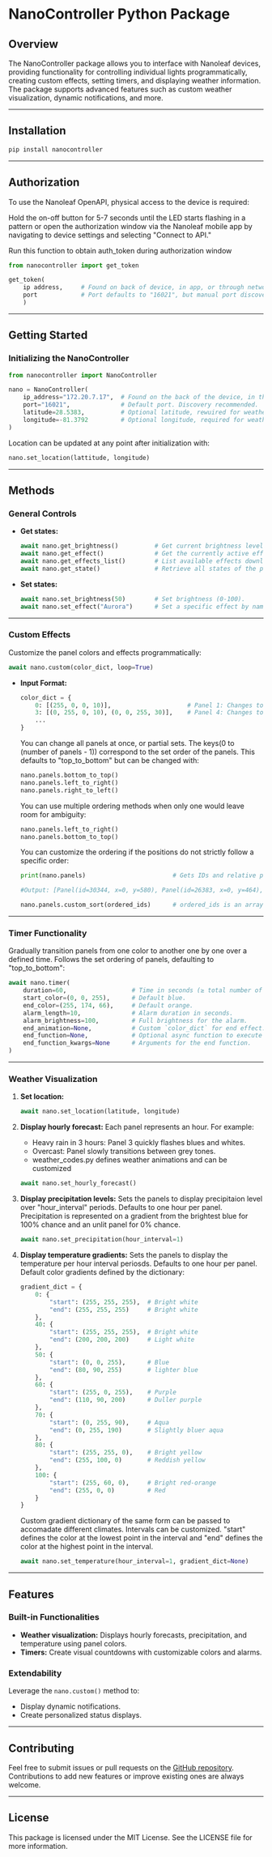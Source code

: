 # NanoController Python Package

## Overview

The NanoController package allows you to interface with Nanoleaf devices, providing functionality for controlling individual lights programmatically, creating custom effects, setting timers, and displaying weather information. The package supports advanced features such as custom weather visualization, dynamic notifications, and more.

---

## Installation

```bash
pip install nanocontroller
```

---

## Authorization  

To use the Nanoleaf OpenAPI, physical access to the device is required:

Hold the on-off button for 5-7 seconds until the LED starts flashing in a pattern or open the authorization window via the Nanoleaf mobile app by navigating to device settings and selecting "Connect to API."

Run this function to obtain auth_token during authorization window
```python
from nanocontroller import get_token

get_token(
    ip address,     # Found on back of device, in app, or through network discovery tool 
    port            # Port defaults to "16021", but manual port discovery recommended. 
    )
```
    
---

## Getting Started

### Initializing the NanoController

```python
from nanocontroller import NanoController

nano = NanoController(
    ip_address="172.20.7.17",  # Found on the back of the device, in the app, or via a network scan.
    port="16021",              # Default port. Discovery recommended.
    latitude=28.5383,          # Optional latitude, rewuired for weather functions.
    longitude=-81.3792         # Optional longitude, required for weather functions.
)
```
Location can be updated at any point after initialization with:
```python
nano.set_location(lattitude, longitude)
```
---

## Methods

### General Controls

- **Get states:**
  ```python
  await nano.get_brightness()          # Get current brightness level.
  await nano.get_effect()              # Get the currently active effect.
  await nano.get_effects_list()        # List available effects downloaded in the app.
  await nano.get_state()               # Retrieve all states of the panels.
  ```

- **Set states:**
  ```python
  await nano.set_brightness(50)        # Set brightness (0-100).
  await nano.set_effect("Aurora")      # Set a specific effect by name.
  ```

---

### Custom Effects

Customize the panel colors and effects programmatically:

```python
await nano.custom(color_dict, loop=True)
```

- **Input Format:**
  ```python
  color_dict = {
      0: [(255, 0, 0, 10)],                     # Panel 1: Changes to Red with a 1-second transition.
      3: [(0, 255, 0, 10), (0, 0, 255, 30)],    # Panel 4: Changes to Green with a 1-second transition, then changes to blue with a 3 second transition. Loops by default, if Loop is False then remains static on blue after transitions
      ...
  }
  ```
  You can change all panels at once, or partial sets. The keys(0 to (number of panels - 1)) correspond to the set order of the panels. This defaults to "top_to_bottom" but can be changed with:
  ```python
  nano.panels.bottom_to_top()
  nano.panels.left_to_right()
  nano.panels.right_to_left()
  ```
  You can use multiple ordering methods when only one would leave room for ambiguity:
  ```python
  nano.panels.left_to_right()
  nano.panels.bottom_to_top()
  ```
  You can customize the ordering if the positions do not strictly follow a specific order:
  ```python
  print(nano.panels)                        # Gets IDs and relative postions        
  
  #Output: [Panel(id=30344, x=0, y=580), Panel(id=26383, x=0, y=464), Panel(id=19622, x=0, y=348), Panel(id=29596, x=0, y=232), Panel(id=11739, x=0, y=116), Panel(id=38168, x=0, y=0)]
  
  nano.panels.custom_sort(ordered_ids)      # ordered_ids is an array of the ids in a customized order, [26383, 19622, 30344, etc...]  

  ```
---

### Timer Functionality

Gradually transition panels from one color to another one by one over a defined time. Follows the set ordering of panels, defaulting to "top_to_bottom":

```python
await nano.timer(
    duration=60,                  # Time in seconds (≥ total number of panels).
    start_color=(0, 0, 255),      # Default blue.
    end_color=(255, 174, 66),     # Default orange.
    alarm_length=10,              # Alarm duration in seconds.
    alarm_brightness=100,         # Full brightness for the alarm.
    end_animation=None,           # Custom `color_dict` for end effect. Defaults to quckly cycling through random colors.
    end_function=None,            # Optional async function to execute during end_animation
    end_function_kwargs=None      # Arguments for the end function.
)
```

---

### Weather Visualization

1. **Set location:**
   ```python
   await nano.set_location(latitude, longitude)
   ```

2. **Display hourly forecast:**
   Each panel represents an hour. For example:
   - Heavy rain in 3 hours: Panel 3 quickly flashes blues and whites.
   - Overcast: Panel slowly transitions between grey tones.
   - weather_codes.py defines weather animations and can be customized 

   ```python
   await nano.set_hourly_forecast()
   ```

3. **Display precipitation levels:**
   Sets the panels to display precipitaion level over "hour_interval" periods. Defaults to one hour per panel. Precipitation is represented on a gradient from the brightest blue for 100% chance and an unlit panel for 0% chance. 
   ```python
   await nano.set_precipitation(hour_interval=1)
   ```

4. **Display temperature gradients:**
   Sets the panels to display the temperature per hour interval periosds. Defaults to one hour per panel.
    Default color gradients defined by the dictionary:
    ```python
    gradient_dict = {
        0: {
            "start": (255, 255, 255),  # Bright white
            "end": (255, 255, 255)     # Bright white
        },
        40: {
            "start": (255, 255, 255),  # Bright white
            "end": (200, 200, 200)     # Light white
        },
        50: {
            "start": (0, 0, 255),      # Blue
            "end": (80, 90, 255)       # lighter blue
        },
        60: {
            "start": (255, 0, 255),    # Purple
            "end": (110, 90, 200)      # Duller purple
        },
        70: {
            "start": (0, 255, 90),     # Aqua
            "end": (0, 255, 190)       # Slightly bluer aqua
        },
        80: {
            "start": (255, 255, 0),    # Bright yellow
            "end": (255, 100, 0)       # Reddish yellow
        },
        100: {
            "start": (255, 60, 0),     # Bright red-orange
            "end": (255, 0, 0)         # Red
        }
    }
    ```
    Custom gradient dictionary of the same form can be passed to accomadate different climates. Intervals can be customized. "start" defines the color at the lowest point in the interval and "end" defines the color at the highest point in the interval. 


    ```python
    await nano.set_temperature(hour_interval=1, gradient_dict=None)
    ```

---

## Features

### Built-in Functionalities
- **Weather visualization:** Displays hourly forecasts, precipitation, and temperature using panel colors.
- **Timers:** Create visual countdowns with customizable colors and alarms.

### Extendability
Leverage the `nano.custom()` method to:
- Display dynamic notifications.
- Create personalized status displays.

---

## Contributing

Feel free to submit issues or pull requests on the [GitHub repository](https://github.com/your-repo/nanocontroller). Contributions to add new features or improve existing ones are always welcome.

---

## License

This package is licensed under the MIT License. See the LICENSE file for more information.